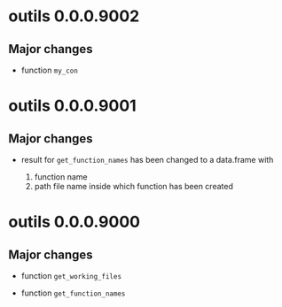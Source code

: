 # outils 0.0.0.9002

## Major changes

- function `my_con`

# outils 0.0.0.9001

## Major changes

- result for `get_function_names` has been changed to a data.frame with

  1. function name
  2. path file name inside which function has been created

# outils 0.0.0.9000

## Major changes

- function `get_working_files`

- function `get_function_names`
